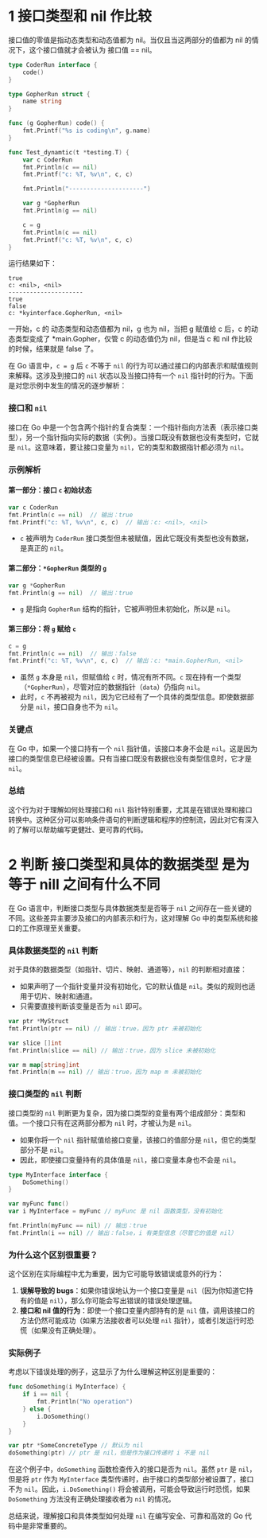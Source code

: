 # 1 接口类型和 nil 作比较

接口值的零值是指动态类型和动态值都为 nil。当仅且当这两部分的值都为 nil 的情况下，这个接口值就才会被认为 接口值 == nil。

```go
type CoderRun interface {
	code()
}

type GopherRun struct {
	name string
}

func (g GopherRun) code() {
	fmt.Printf("%s is coding\n", g.name)
}

func Test_dynamtic(t *testing.T) {
	var c CoderRun
	fmt.Println(c == nil)
	fmt.Printf("c: %T, %v\n", c, c)

	fmt.Println("---------------------")

	var g *GopherRun
	fmt.Println(g == nil)

	c = g
	fmt.Println(c == nil)
	fmt.Printf("c: %T, %v\n", c, c)
}
```

运行结果如下：

```shell
true
c: <nil>, <nil>
---------------------
true
false
c: *kyinterface.GopherRun, <nil>
```

一开始，c 的 动态类型和动态值都为 nil，g 也为 nil，当把 g 赋值给 c 后，c 的动态类型变成了 \*main.Gopher，仅管 c 的动态值仍为 nil，但是当 c 和 nil 作比较的时候，结果就是 false 了。

在 Go 语言中，`c = g` 后 `c` 不等于 `nil` 的行为可以通过接口的内部表示和赋值规则来解释。这涉及到接口的 `nil` 状态以及当接口持有一个 `nil` 指针时的行为。下面是对您示例中发生的情况的逐步解析：

### 接口和 `nil`

接口在 Go 中是一个包含两个指针的复合类型：一个指针指向方法表（表示接口类型），另一个指针指向实际的数据（实例）。当接口既没有数据也没有类型时，它就是 `nil`。这意味着，要让接口变量为 `nil`，它的类型和数据指针都必须为 `nil`。

### 示例解析

#### 第一部分：接口 `c` 初始状态

```go
var c CoderRun
fmt.Println(c == nil)  // 输出：true
fmt.Printf("c: %T, %v\n", c, c)  // 输出：c: <nil>, <nil>
```

-   `c` 被声明为 `CoderRun` 接口类型但未被赋值，因此它既没有类型也没有数据，是真正的 `nil`。

#### 第二部分：`*GopherRun` 类型的 `g`

```go
var g *GopherRun
fmt.Println(g == nil)  // 输出：true
```

-   `g` 是指向 `GopherRun` 结构的指针，它被声明但未初始化，所以是 `nil`。

#### 第三部分：将 `g` 赋给 `c`

```go
c = g
fmt.Println(c == nil)  // 输出：false
fmt.Printf("c: %T, %v\n", c, c)  // 输出：c: *main.GopherRun, <nil>
```

-   虽然 `g` 本身是 `nil`，但赋值给 `c` 时，情况有所不同。`c` 现在持有一个类型（`*GopherRun`），尽管对应的数据指针（`data`）仍指向 `nil`。
-   此时，`c` 不再被视为 `nil`，因为它已经有了一个具体的类型信息。即使数据部分是 `nil`，接口自身也不为 `nil`。

### 关键点

在 Go 中，如果一个接口持有一个 `nil` 指针值，该接口本身不会是 `nil`。这是因为接口的类型信息已经被设置。只有当接口既没有数据也没有类型信息时，它才是 `nil`。

### 总结

这个行为对于理解如何处理接口和 `nil` 指针特别重要，尤其是在错误处理和接口转换中。这种区分可以影响条件语句的判断逻辑和程序的控制流，因此对它有深入的了解可以帮助编写更健壯、更可靠的代码。

# 2 判断 接口类型和具体的数据类型 是为等于 nill 之间有什么不同

在 Go 语言中，判断接口类型与具体数据类型是否等于 `nil` 之间存在一些关键的不同。这些差异主要涉及接口的内部表示和行为，这对理解 Go 中的类型系统和接口的工作原理至关重要。

### 具体数据类型的 `nil` 判断

对于具体的数据类型（如指针、切片、映射、通道等），`nil` 的判断相对直接：

- 如果声明了一个指针变量并没有初始化，它的默认值是 `nil`。类似的规则也适用于切片、映射和通道。
- 只需要直接判断该变量是否为 `nil` 即可。

```go
var ptr *MyStruct
fmt.Println(ptr == nil) // 输出：true，因为 ptr 未被初始化

var slice []int
fmt.Println(slice == nil) // 输出：true，因为 slice 未被初始化

var m map[string]int
fmt.Println(m == nil) // 输出：true，因为 map m 未被初始化
```

### 接口类型的 `nil` 判断

接口类型的 `nil` 判断更为复杂，因为接口类型的变量有两个组成部分：类型和值。一个接口只有在这两部分都为 `nil` 时，才被认为是 `nil`。

- 如果你将一个 `nil` 指针赋值给接口变量，该接口的值部分是 `nil`，但它的类型部分不是 `nil`。
- 因此，即使接口变量持有的具体值是 `nil`，接口变量本身也不会是 `nil`。

```go
type MyInterface interface {
    DoSomething()
}

var myFunc func()
var i MyInterface = myFunc // myFunc 是 nil 函数类型，没有初始化

fmt.Println(myFunc == nil) // 输出：true
fmt.Println(i == nil) // 输出：false，i 有类型信息（尽管它的值是 nil）
```

### 为什么这个区别很重要？

这个区别在实际编程中尤为重要，因为它可能导致错误或意外的行为：

1. **误解导致的 bugs**：如果你错误地认为一个接口变量是 `nil`（因为你知道它持有的值是 `nil`），那么你可能会写出错误的错误处理逻辑。
2. **接口和 nil 值的行为**：即使一个接口变量内部持有的是 `nil` 值，调用该接口的方法仍然可能成功（如果方法接收者可以处理 `nil` 指针），或者引发运行时恐慌（如果没有正确处理）。

### 实际例子

考虑以下错误处理的例子，这显示了为什么理解这种区别是重要的：

```go
func doSomething(i MyInterface) {
    if i == nil {
        fmt.Println("No operation")
    } else {
        i.DoSomething()
    }
}

var ptr *SomeConcreteType // 默认为 nil
doSomething(ptr) // ptr 是 nil，但是作为接口传递时 i 不是 nil
```

在这个例子中，`doSomething` 函数检查传入的接口是否为 `nil`。虽然 `ptr` 是 `nil`，但是将 `ptr` 作为 `MyInterface` 类型传递时，由于接口的类型部分被设置了，接口不为 `nil`。因此，`i.DoSomething()` 将会被调用，可能会导致运行时恐慌，如果 `DoSomething` 方法没有正确处理接收者为 `nil` 的情况。

总结来说，理解接口和具体类型如何处理 `nil` 在编写安全、可靠和高效的 Go 代码中是非常重要的。
